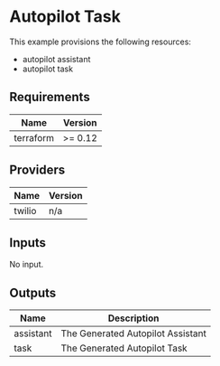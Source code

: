 # Autopilot Task

This example provisions the following resources:

- autopilot assistant
- autopilot task

## Requirements

| Name      | Version |
| --------- | ------- |
| terraform | >= 0.12 |

## Providers

| Name   | Version |
| ------ | ------- |
| twilio | n/a     |

## Inputs

No input.

## Outputs

| Name      | Description                       |
| --------- | --------------------------------- |
| assistant | The Generated Autopilot Assistant |
| task      | The Generated Autopilot Task      |
